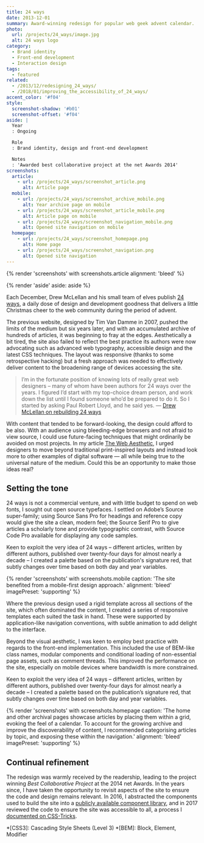 ```yaml
---
title: 24 ways
date: 2013-12-01
summary: Award-winning redesign for popular web geek advent calendar.
photo:
  url: /projects/24_ways/image.jpg
  alt: 24 ways logo
category:
  - Brand identity
  - Front-end development
  - Interaction design
tags:
  - featured
related:
  - /2013/12/redesigning_24_ways/
  - /2018/01/improving_the_accessibility_of_24_ways/
accent_color: '#f04'
style:
  screenshot-shadow: '#b01'
  screenshot-offset: '#f04'
aside: |
  Year
  : Ongoing

  Role
  : Brand identity, design and front-end development

  Notes
  : 'Awarded best collaborative project at the net Awards 2014'
screenshots:
  article:
    - url: /projects/24_ways/screenshot_article.png
      alt: Article page
  mobile:
    - url: /projects/24_ways/screenshot_archive_mobile.png
      alt: Year archive page on mobile
    - url: /projects/24_ways/screenshot_article_mobile.png
      alt: Article page on mobile
    - url: /projects/24_ways/screenshot_navigation_mobile.png
      alt: Opened site navigation on mobile
  homepage:
    - url: /projects/24_ways/screenshot_homepage.png
      alt: Home page
    - url: /projects/24_ways/screenshot_navigation.png
      alt: Opened site navigation
---
```

{% render 'screenshots' with screenshots.article
  alignment: 'bleed'
%}

{% render 'aside'
  aside: aside
%}

Each December, Drew McLellan and his small team of elves publish [24 ways][1], a daily dose of design and development goodness that delivers a little Christmas cheer to the web community during the period of advent.

The previous website, designed by Tim Van Damme in 2007, pushed the limits of the medium but six years later, and with an accumulated archive of hundreds of articles, it was beginning to fray at the edges. Aesthetically a bit tired, the site also failed to reflect the best practice its authors were now advocating such as advanced web typography, accessible design and the latest CSS techniques. The layout was responsive (thanks to some retrospective hacking) but a fresh approach was needed to effectively deliver content to the broadening range of devices accessing the site.

> I’m in the fortunate position of knowing lots of really great web designers – many of whom have been authors for 24 ways over the years. I figured I’d start with my top-choice dream person, and work down the list until I found someone who’d be prepared to do it. So I started by asking Paul Robert Lloyd, and he said yes.
— [Drew McLellan on rebuilding 24 ways](https://allinthehead.com/retro/366/rebuilding-24-ways)

With content that tended to be forward-looking, the design could afford to be also. With an audience using bleeding-edge browsers and not afraid to view source, I could use future-facing techniques that might ordinarily be avoided on most projects. In my article [The Web Aesthetic][2], I urged designers to move beyond traditional print-inspired layouts and instead look more to other examples of digital software — all while being true to the universal nature of the medium. Could this be an opportunity to make those ideas real?

## Setting the tone

24 ways is not a commercial venture, and with little budget to spend on web fonts, I sought out open source typefaces. I settled on Adobe’s Source super-family; using Source Sans Pro for headings and reference copy would give the site a clean, modern feel; the Source Serif Pro to give articles a scholarly tone and provide typographic contrast, with Source Code Pro available for displaying any code samples.

Keen to exploit the very idea of 24 ways – different articles, written by different authors, published over twenty-four days for almost nearly a decade – I created a palette based on the publication's signature red, that subtly changes over time based on both day and year variables.

{% render 'screenshots' with screenshots.mobile
  caption: 'The site benefited from a mobile-first design approach.'
  alignment: 'bleed'
  imagePreset: 'supporting'
%}

Where the previous design used a rigid template across all sections of the site, which often dominated the content, I created a series of responsive templates each suited the task in hand. These were supported by application-like navigation conventions, with subtle animation to add delight to the interface.

Beyond the visual aesthetic, I was keen to employ best practice with regards to the front-end implementation. This included the use of BEM-like class names, modular components and conditional loading of non-essential page assets, such as comment threads. This improved the performance on the site, especially on mobile devices where bandwidth is more constrained.

Keen to exploit the very idea of 24 ways – different articles, written by different authors, published over twenty-four days for almost nearly a decade – I created a palette based on the publication’s signature red, that subtly changes over time based on both day and year variables.

{% render 'screenshots' with screenshots.homepage
  caption: 'The home and other archival pages showcase articles by placing them within a grid, evoking the feel of a calendar. To account for the growing archive and improve the discoverability of content, I recommended categorising articles by topic, and exposing these within the navigation.'
  alignment: 'bleed'
  imagePreset: 'supporting'
%}

## Continual refinement

The redesign was warmly received by the readership, leading to the project winning *Best Collaborative Project* at the 2014 net Awards. In the years since, I have taken the opportunity to revisit aspects of the site to ensure the code and design remains relevant. In 2016, I abstracted the components used to build the site into a [publicly available component library][3], and in 2017 reviewed the code to ensure the site was accessible to all, a process I [documented on CSS-Tricks][4].

[1]: https://24ways.org
[2]: https://alistapart.com/article/the-web-aesthetic
[3]: https://bits.24ways.org
[4]: https://css-tricks.com/improving-accessibility-24-ways/

*[CSS3]: Cascading Style Sheets (Level 3)
*[BEM]: Block, Element, Modifier
